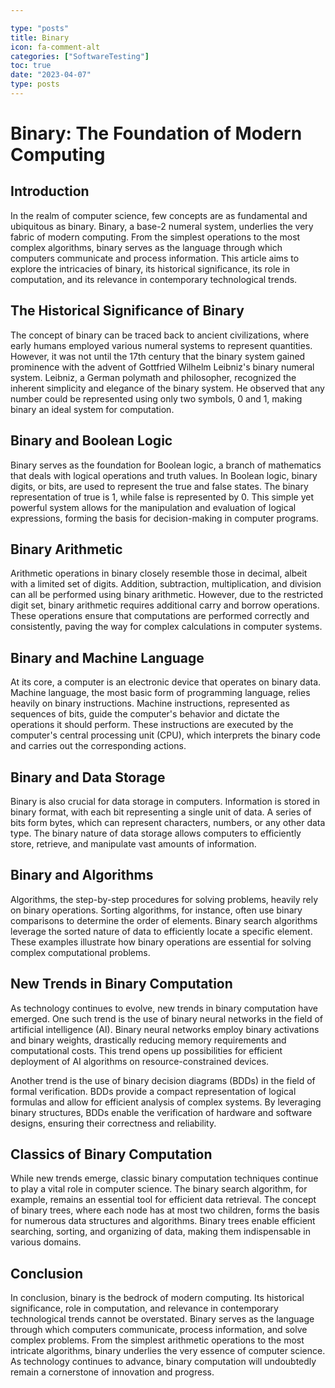 ```yaml
---

type: "posts"
title: Binary
icon: fa-comment-alt
categories: ["SoftwareTesting"]
toc: true
date: "2023-04-07"
type: posts
---
```





# Binary: The Foundation of Modern Computing

## Introduction

In the realm of computer science, few concepts are as fundamental and ubiquitous as binary. Binary, a base-2 numeral system, underlies the very fabric of modern computing. From the simplest operations to the most complex algorithms, binary serves as the language through which computers communicate and process information. This article aims to explore the intricacies of binary, its historical significance, its role in computation, and its relevance in contemporary technological trends.

## The Historical Significance of Binary

The concept of binary can be traced back to ancient civilizations, where early humans employed various numeral systems to represent quantities. However, it was not until the 17th century that the binary system gained prominence with the advent of Gottfried Wilhelm Leibniz's binary numeral system. Leibniz, a German polymath and philosopher, recognized the inherent simplicity and elegance of the binary system. He observed that any number could be represented using only two symbols, 0 and 1, making binary an ideal system for computation.

## Binary and Boolean Logic

Binary serves as the foundation for Boolean logic, a branch of mathematics that deals with logical operations and truth values. In Boolean logic, binary digits, or bits, are used to represent the true and false states. The binary representation of true is 1, while false is represented by 0. This simple yet powerful system allows for the manipulation and evaluation of logical expressions, forming the basis for decision-making in computer programs.

## Binary Arithmetic

Arithmetic operations in binary closely resemble those in decimal, albeit with a limited set of digits. Addition, subtraction, multiplication, and division can all be performed using binary arithmetic. However, due to the restricted digit set, binary arithmetic requires additional carry and borrow operations. These operations ensure that computations are performed correctly and consistently, paving the way for complex calculations in computer systems.

## Binary and Machine Language

At its core, a computer is an electronic device that operates on binary data. Machine language, the most basic form of programming language, relies heavily on binary instructions. Machine instructions, represented as sequences of bits, guide the computer's behavior and dictate the operations it should perform. These instructions are executed by the computer's central processing unit (CPU), which interprets the binary code and carries out the corresponding actions.

## Binary and Data Storage

Binary is also crucial for data storage in computers. Information is stored in binary format, with each bit representing a single unit of data. A series of bits form bytes, which can represent characters, numbers, or any other data type. The binary nature of data storage allows computers to efficiently store, retrieve, and manipulate vast amounts of information.

## Binary and Algorithms

Algorithms, the step-by-step procedures for solving problems, heavily rely on binary operations. Sorting algorithms, for instance, often use binary comparisons to determine the order of elements. Binary search algorithms leverage the sorted nature of data to efficiently locate a specific element. These examples illustrate how binary operations are essential for solving complex computational problems.

## New Trends in Binary Computation

As technology continues to evolve, new trends in binary computation have emerged. One such trend is the use of binary neural networks in the field of artificial intelligence (AI). Binary neural networks employ binary activations and binary weights, drastically reducing memory requirements and computational costs. This trend opens up possibilities for efficient deployment of AI algorithms on resource-constrained devices.

Another trend is the use of binary decision diagrams (BDDs) in the field of formal verification. BDDs provide a compact representation of logical formulas and allow for efficient analysis of complex systems. By leveraging binary structures, BDDs enable the verification of hardware and software designs, ensuring their correctness and reliability.

## Classics of Binary Computation

While new trends emerge, classic binary computation techniques continue to play a vital role in computer science. The binary search algorithm, for example, remains an essential tool for efficient data retrieval. The concept of binary trees, where each node has at most two children, forms the basis for numerous data structures and algorithms. Binary trees enable efficient searching, sorting, and organizing of data, making them indispensable in various domains.

## Conclusion

In conclusion, binary is the bedrock of modern computing. Its historical significance, role in computation, and relevance in contemporary technological trends cannot be overstated. Binary serves as the language through which computers communicate, process information, and solve complex problems. From the simplest arithmetic operations to the most intricate algorithms, binary underlies the very essence of computer science. As technology continues to advance, binary computation will undoubtedly remain a cornerstone of innovation and progress.